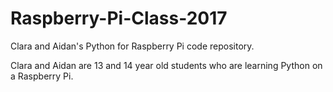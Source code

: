 # Raspberry-Pi-Class-2017
Clara and Aidan's Python for Raspberry Pi code repository.

Clara and Aidan are 13 and 14 year old students who are learning Python on a Raspberry Pi.  
